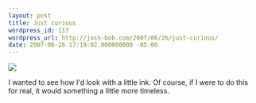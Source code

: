 ```yaml
---
layout: post
title: Just curious
wordpress_id: 113
wordpress_url: http://josh-bob.com/2007/06/26/just-curious/
date: 2007-06-26 17:19:02.000000000 -05:00
---
```

<!--Mime Type of File is image/jpeg -->

<a href="http://josh-bob.com/wp-photos/20070626-181902-1.jpg"><img src="http://josh-bob.com/wp-photos/thumb.20070626-181902-1.jpg" /></a>

I wanted to see how I'd look with a little ink. Of course, if I were to do this for real, it would something a little more timeless.
